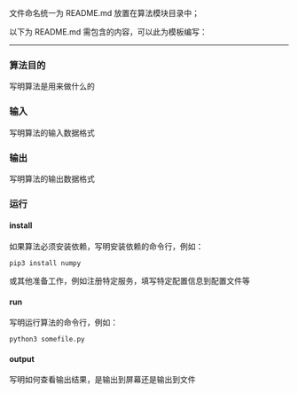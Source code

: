 文件命名统一为 README.md 放置在算法模块目录中；  

以下为 README.md 需包含的内容，可以此为模板编写：

--------

### 算法目的

写明算法是用来做什么的

### 输入

写明算法的输入数据格式

### 输出

写明算法的输出数据格式

### 运行

#### install

如果算法必须安装依赖，写明安装依赖的命令行，例如：

```
pip3 install numpy
```

或其他准备工作，例如注册特定服务，填写特定配置信息到配置文件等

#### run

写明运行算法的命令行，例如：

```
python3 somefile.py
```

#### output

写明如何查看输出结果，是输出到屏幕还是输出到文件
